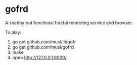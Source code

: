 # gofrd

A shabby but functional fractal rendering service and browser.

To play:

1. go get github.com/musl/libgofr
1. go get github.com/musl/gofrd
1. make
1. open http://127.0.0.1:8000/
